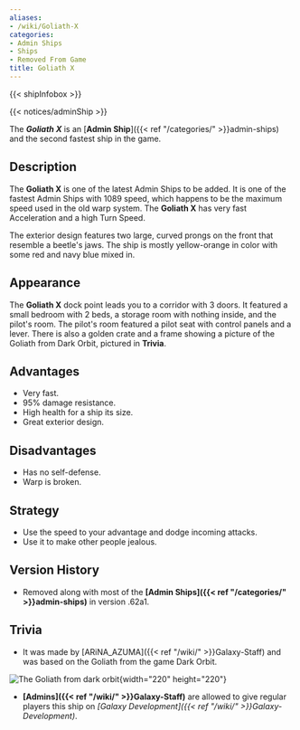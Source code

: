 ```yaml
---
aliases:
- /wiki/Goliath-X
categories:
- Admin Ships
- Ships
- Removed From Game
title: Goliath X
---  
```


{{< shipInfobox >}}   

{{< notices/adminShip >}} 

The **_Goliath X_** is an [**Admin Ship**]({{< ref "/categories/" >}}admin-ships) and the second fastest ship in the game.

## Description

The **Goliath X** is one of the latest Admin Ships to be added. It is one of the fastest Admin Ships with 1089 speed, which happens to be the maximum speed used in the old warp system. The **Goliath X** has very fast Acceleration and a high Turn Speed.

The exterior design features two large, curved prongs on the front that resemble a beetle's jaws. The ship is mostly yellow-orange in color with some red and navy blue mixed in.

## Appearance

The **Goliath X** dock point leads you to a corridor with 3 doors. It featured a small bedroom with 2 beds, a storage room with nothing inside, and the pilot's room. The pilot's room featured a pilot seat with control panels and a lever. There is also a golden crate and a frame showing a picture of the Goliath from Dark Orbit, pictured in **Trivia**.

## Advantages

- Very fast.
- 95% damage resistance.
- High health for a ship its size.
- Great exterior design.

## Disadvantages

- Has no self-defense.
- Warp is broken.

## Strategy

- Use the speed to your advantage and dodge incoming attacks.
- Use it to make other people jealous.

## Version History 

- Removed along with most of the **[Admin Ships]({{< ref "/categories/" >}}admin-ships)** in version .62a1.

## Trivia

- It was made by [ARiNA_AZUMA]({{< ref "/wiki/" >}}Galaxy-Staff) and was based on the Goliath from the game Dark Orbit.

![The Goliath from dark
orbit](Dark_orbit_ship_goliath_by_skitle1802-d3hrjbq.jpg "The Goliath from dark orbit"){width="220" height="220"}

- **[Admins]({{< ref "/wiki/" >}}Galaxy-Staff)** are allowed to give regular players this ship on *[Galaxy Development]({{< ref "/wiki/" >}}Galaxy-Development)*.